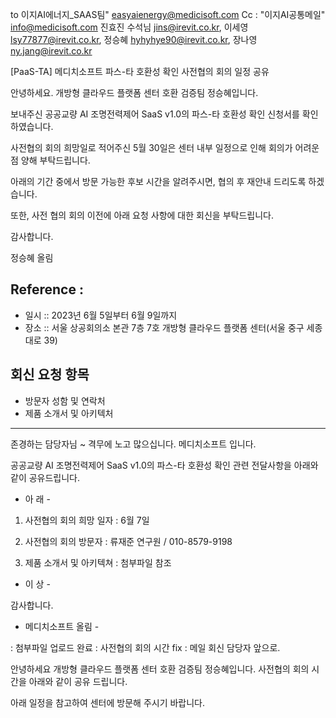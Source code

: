 to 이지AI에너지_SAAS팀" <easyaienergy@medicisoft.com>
Cc :
"이지AI공통메일" <info@medicisoft.com>
진효진 수석님 <jins@irevit.co.kr>,
이세영 <lsy77877@irevit.co.kr>,
정승혜 <hyhyhye90@irevit.co.kr>,
장나영 <ny.jang@irevit.co.kr>

[PaaS-TA] 메디치소프트 파스-타 호환성 확인 사전협의 회의 일정 공유

안녕하세요. 개방형 클라우드 플랫폼 센터 호환 검증팀 정승혜입니다.

보내주신 공공교량 AI 조명전력제어 SaaS v1.0의 파스-타 호환성 확인 신청서를 확인하였습니다.

사전협의 회의 희망일로 적어주신 5월 30일은 센터 내부 일정으로 인해 회의가 어려운 점 양해 부탁드립니다.

아래의 기간 중에서 방문 가능한 후보 시간을 알려주시면, 협의 후 재안내 드리도록 하겠습니다.

또한, 사전 협의 회의 이전에 아래 요청 사항에 대한 회신을 부탁드립니다.

감사합니다.

정승혜 올림


Reference :
----------------------------------------------------------------------------------------------------
- 일시 :: 2023년 6월 5일부터 6월 9일까지
- 장소 :: 서울 상공회의소 본관 7층 7호 개방형 클라우드 플랫폼 센터(서울 중구 세종대로 39)

## 회신 요청 항목
- 방문자 성함 및 연락처
- 제품 소개서 및 아키텍처





---

존경하는 담당자님 ~
격무에 노고 많으십니다. 메디치소프트 입니다.

공공교량 AI 조명전력제어 SaaS v1.0의 파스-타 호환성 확인 관련 전달사항을 아래와 같이 공유드립니다.


- 아 래 -


1. 사전협의 회의 희망 일자 : 6월 7일

2. 사전협의 회의 방문자 : 류재준 연구원 / 010-8579-9198

3. 제품 소개서 및 아키텍쳐 : 첨부파일 참조



- 이 상 -

 

감사합니다.

 

- 메디치소프트 올림 -

: 첨부파일 업로드 완료
: 사전협의 회의 시간 fix
: 메일 회신 담당자 앞으로.




안녕하세요 개방형 클라우드 플랫폼 센터 호환 검증팀 정승혜입니다.
사전협의 회의 시간을 아래와 같이 공유 드립니다.

아래 일정을 참고하여 센터에 방문해 주시기 바랍니다.

